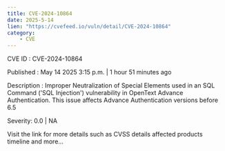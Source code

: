 ```yaml
---
title: CVE-2024-10864
date: 2025-5-14
lien: "https://cvefeed.io/vuln/detail/CVE-2024-10864"
category:
    - CVE
---
```


CVE ID : CVE-2024-10864

Published :  May 14
2025
3:15 p.m. | 1 hour
51 minutes ago

Description : Improper Neutralization of Special Elements used in an SQL Command ('SQL Injection') vulnerability in OpenText Advance Authentication. This issue affects Advance Authentication versions before 6.5

Severity: 0.0 | NA

Visit the link for more details
such as CVSS details
affected products
timeline
and more...
